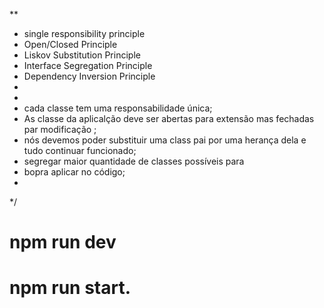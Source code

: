 **
 * single responsibility principle
 * Open/Closed  Principle
 * Liskov Substitution Principle
 * Interface Segregation Principle
 * Dependency Inversion Principle
 * 
 * 
 * cada classe tem uma responsabilidade única;
 * As classe da aplicalção deve ser abertas para extensão mas fechadas par modificação ;
 * nós devemos poder substituir uma class pai por uma herança dela e tudo continuar funcionado;
 * segregar maior quantidade de classes possíveis para
 * bopra aplicar no código;
 * 
 */

# npm run dev
# npm run start.
